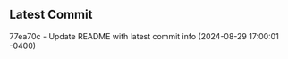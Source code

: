 
## Latest Commit
77ea70c - Update README with latest commit info (2024-08-29 17:00:01 -0400) <Yunxi-Zhou>
